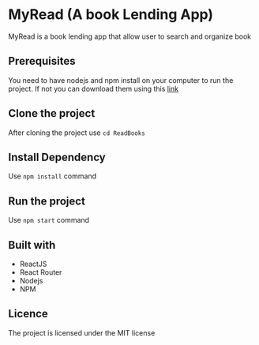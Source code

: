 # MyRead (A book Lending App)
MyRead is a book lending app that allow user to search and organize book

## Prerequisites
You need to have nodejs and npm install on your computer to run the project. If not you can download them using this [link](https://nodejs.org/en/download/)

## Clone the project
After cloning the project use `cd ReadBooks`

## Install Dependency
Use `npm install` command

## Run the project
Use `npm start` command

## Built with
* ReactJS
* React Router
* Nodejs
* NPM

## Licence
The project is licensed under the MIT license